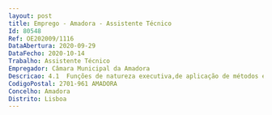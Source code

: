 ```yaml
--- 
layout: post
title: Emprego - Amadora - Assistente Técnico
Id: 80548
Ref: OE202009/1116
DataAbertura: 2020-09-29
DataFecho: 2020-10-14
Trabalho: Assistente Técnico
Empregador: Câmara Municipal da Amadora
Descricao: 4.1  Funções de natureza executiva,de aplicação de métodos e processos, com base em diretivas bem definidas e instruções gerais, de grau médio de complexidade, nas áreas de atuação comum e instrumentais e nos vários domínios de atuação dos serviços municipais – Grau de complexidade funcional 2 (constante do anexo referido no n.º 2, do artigo 88.º, da Lei Geral do Trabalho em Funções Públicas – LTFP, aprovada pela Lei n.º 35 2014, de 20 de junho). 4.2 – Funções específicas de Assistente Técnica (área de informação geográfica)  Manter bases cartográficas, topográficas e cadastrais  integrar e editar dados cartográficos, estruturando e validando dados provenientes de diversas fontes, em diferentes formatos e sistemas de referência  manter atualizadas as bases espaciais de operações urbanísticas, património municipal, toponímia, redes de infraestruturas, transportes e respetivas componentes alfanuméricas  definir modelos de dados de informação geográfica municipal  produzir e manter cartografia de referência e temática de apoio ao ordenamento do território e atividade municipal  operar com software SIG  aquisição de dados, georreferenciação, integração, conversão de sistemas de referência, validação topológica, representações temáticas e cartográficas  operar com software CAD para estruturação e sistematização de ficheiros para integração em SIG  plotagens.
CodigoPostal: 2701-961 AMADORA
Concelho: Amadora
Distrito: Lisboa
--- 
```

